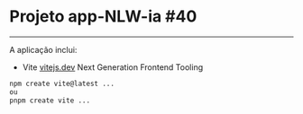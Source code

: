 # Projeto app-NLW-ia \#40

<hr>
A aplicação inclui:

- Vite [vitejs.dev](https://vitejs.dev) Next Generation Frontend Tooling

```bash
npm create vite@latest ...
ou
pnpm create vite ...
```
